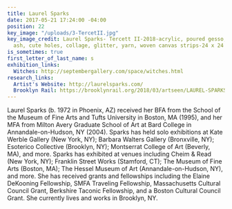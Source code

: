 ```yaml
---
title: Laurel Sparks
date: 2017-05-21 17:24:00 -04:00
position: 22
key_image: "/uploads/3-TercetII.jpg"
key_image_credit: Laurel Sparks- Tercett II-2018-acrylic, poured gesso, paper mache,
  ash, cute holes, collage, glitter, yarn, woven canvas strips-24 x 24 inches
is_sometimes: true
first_letter_of_last_name: s
exhibition_links:
  Witches: http://septembergallery.com/space/witches.html
research_links:
  Artist's Website: http://laurelsparks.com/
  Brooklyn Rail: https://brooklynrail.org/2018/03/artseen/LAUREL-SPARKS-Geomantria
---
```


Laurel Sparks (b. 1972 in Phoenix, AZ) received her BFA from the School of the Museum of Fine Arts and Tufts University in Boston, MA (1995), and her MFA from Milton Avery Graduate School of Art at Bard College in Annandale-on-Hudson, NY (2004). Sparks has held solo exhibitions at Kate Werble Gallery (New York, NY); Barbara Walters Gallery (Bronxville, NY); Esoterico Collective (Brooklyn, NY); Montserrat College of Art (Beverly, MA), and more. Sparks has exhibited at venues including Cheim & Read (New York, NY); Franklin Street Works (Stamford, CT); The Museum of Fine Arts (Boston, MA); The Hessel Museum of Art (Annandale-on-Hudson, NY), and more. She has received grants and fellowships including the Elaine DeKooning Fellowship, SMFA Traveling Fellowship, Massachusetts Cultural Council Grant, Berkshire Taconic Fellowship, and a Boston Cultural Council Grant. She currently lives and works in Brooklyn, NY.




